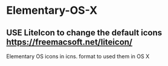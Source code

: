 # Elementary-OS-X
## USE LiteIcon to change the default icons https://freemacsoft.net/liteicon/
Elementary OS icons in icns. format to used them in OS X
